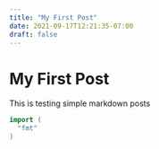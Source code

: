 ```yaml
---
title: "My First Post"
date: 2021-09-17T12:21:35-07:00
draft: false
---
```


# My First Post

This is testing simple markdown posts


```go {linenos=table,hl_lines=[8,"15-17"],linenostart=199}
import (
  "fmt"
)
```
